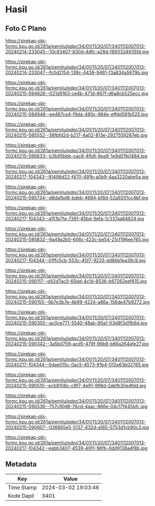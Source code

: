 # Hasil

## Foto C Plano

https://sirekap-obj-formc.kpu.go.id/261a/pemilu/pdpr/34/01/11/20/07/3401112007013-20240214-233045--10c93407-830d-4dfc-a26d-f893324935fd.jpg

https://sirekap-obj-formc.kpu.go.id/261a/pemilu/pdpr/34/01/11/20/07/3401112007013-20240214-233047--fc0d2154-139c-4438-9461-f3a834a5679b.jpg

https://sirekap-obj-formc.kpu.go.id/261a/pemilu/pdpr/34/01/11/20/07/3401112007013-20240215-084828--021d9163-ce4b-471d-867f-d6a8cb525ecc.jpg

https://sirekap-obj-formc.kpu.go.id/261a/pemilu/pdpr/34/01/11/20/07/3401112007013-20240215-084948--ee487ce4-f9da-480c-984e-effdd591b525.jpg

https://sirekap-obj-formc.kpu.go.id/261a/pemilu/pdpr/34/01/11/20/07/3401112007013-20240215-085552--38fbfd2d-b217-4a02-813e-2927559287eb.jpg

https://sirekap-obj-formc.kpu.go.id/261a/pemilu/pdpr/34/01/11/20/07/3401112007013-20240215-085633--b3b95bbb-cac8-4fb9-8ea9-1e9d01fe1484.jpg

https://sirekap-obj-formc.kpu.go.id/261a/pemilu/pdpr/34/01/11/20/07/3401112007013-20240217-104343--91498d22-f470-491b-a0b9-4aa3220abe5a.jpg

https://sirekap-obj-formc.kpu.go.id/261a/pemilu/pdpr/34/01/11/20/07/3401112007013-20240215-085734--d8da1bd8-bdeb-4684-bf8d-52a9201cc4bf.jpg

https://sirekap-obj-formc.kpu.go.id/261a/pemilu/pdpr/34/01/11/20/07/3401112007013-20240217-104343--a151b7fa-7391-45bd-9efa-1c337aa64824.jpg

https://sirekap-obj-formc.kpu.go.id/261a/pemilu/pdpr/34/01/11/20/07/3401112007013-20240215-085832--9a49a2b5-606c-423c-be54-21cf196ee765.jpg

https://sirekap-obj-formc.kpu.go.id/261a/pemilu/pdpr/34/01/11/20/07/3401112007013-20240217-104344--01ffc5cb-553c-45f7-9233-dd8bb1ea39c9.jpg

https://sirekap-obj-formc.kpu.go.id/261a/pemilu/pdpr/34/01/11/20/07/3401112007013-20240215-090117--d42d7ac0-65dd-4c1d-8536-b67262eef615.jpg

https://sirekap-obj-formc.kpu.go.id/261a/pemilu/pdpr/34/01/11/20/07/3401112007013-20240215-090155--9b7e3b7e-4b99-4224-a86a-156de47b9272.jpg

https://sirekap-obj-formc.kpu.go.id/261a/pemilu/pdpr/34/01/11/20/07/3401112007013-20240215-090305--ac0ce771-5540-48ab-90a1-03d8f3d1fb6d.jpg

https://sirekap-obj-formc.kpu.go.id/261a/pemilu/pdpr/34/01/11/20/07/3401112007013-20240215-090342--3a5b0759-acd5-479f-99b9-b66a264afe27.jpg

https://sirekap-obj-formc.kpu.go.id/261a/pemilu/pdpr/34/01/11/20/07/3401112007013-20240217-104344--0dae015c-0ac5-4573-91b4-012e63b02765.jpg

https://sirekap-obj-formc.kpu.go.id/261a/pemilu/pdpr/34/01/11/20/07/3401112007013-20240215-090510--ecb9108c-c9f7-4e91-998d-2abfb30edfdd.jpg

https://sirekap-obj-formc.kpu.go.id/261a/pemilu/pdpr/34/01/11/20/07/3401112007013-20240215-090536--757c90d6-76cd-4aac-866e-04c17f445bfc.jpg

https://sirekap-obj-formc.kpu.go.id/261a/pemilu/pdpr/34/01/11/20/07/3401112007013-20240215-090607--036665e5-5137-432d-a165-0753d1cb90c3.jpg

https://sirekap-obj-formc.kpu.go.id/261a/pemilu/pdpr/34/01/11/20/07/3401112007013-20240217-104342--eabb3407-4539-4911-96fb-0dd9138a4f8b.jpg


## Metadata

| Key        | Value               |
| ---------- | ------------------- |
| Time Stamp | 2024-03-02 19:03:46 |
| Kode Dapil | 3401                |



